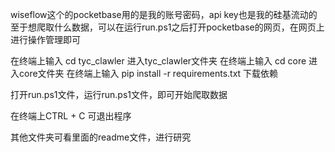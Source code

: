 wiseflow这个的pocketbase用的是我的账号密码，api key也是我的硅基流动的
至于想爬取什么数据，可以在运行run.ps1之后打开pocketbase的网页，在网页上进行操作管理即可

在终端上输入      cd tyc_clawler     进入tyc_clawler文件夹
在终端上输入      cd core            进入core文件夹
在终端上输入      pip install -r requirements.txt    下载依赖

打开run.ps1文件，运行run.ps1文件，即可开始爬取数据

在终端上CTRL + C 可退出程序


其他文件夹可看里面的readme文件，进行研究




